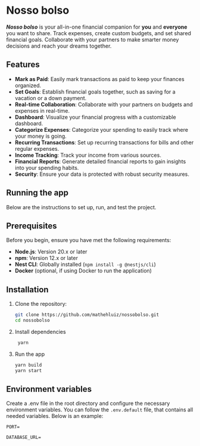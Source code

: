 # Nosso bolso

**_Nosso bolso_** is your all-in-one financial companion for **you** and **everyone** you want to share. Track expenses, create custom budgets, and set shared financial goals. Collaborate with your partners to make smarter money decisions and reach your dreams together.

## Features

- **Mark as Paid**: Easily mark transactions as paid to keep your finances organized.
- **Set Goals**: Establish financial goals together, such as saving for a vacation or a down payment.
- **Real-time Collaboration**: Collaborate with your partners on budgets and expenses in real-time.
- **Dashboard**: Visualize your financial progress with a customizable dashboard.
- **Categorize Expenses**: Categorize your spending to easily track where your money is going.
- **Recurring Transactions**: Set up recurring transactions for bills and other regular expenses.
- **Income Tracking**: Track your income from various sources.
- **Financial Reports**: Generate detailed financial reports to gain insights into your spending habits.
- **Security**: Ensure your data is protected with robust security measures.

## Running the app

Below are the instructions to set up, run, and test the project.

## Prerequisites

Before you begin, ensure you have met the following requirements:

- **Node.js**: Version 20.x or later
- **npm**: Version 12.x or later
- **Nest CLI**: Globally installed (`npm install -g @nestjs/cli`)
- **Docker** (optional, if using Docker to run the application)

## Installation

1. Clone the repository:
   ```bash
   git clone https://github.com/mathehluiz/nossobolso.git
   cd nossobolso
   ```
2. Install dependencies
   ```bash
    yarn
   ```
3. Run the app
   ```bash
   yarn build
   yarn start
   ```

## Environment variables

Create a .env file in the root directory and configure the necessary environment variables. You can follow the `.env.default` file, that contains all needed variables. Below is an example:

`PORT=`

`DATABASE_URL=`

